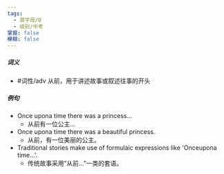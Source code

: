 ```yaml
---
tags:
  - 首字母/O
  - 级别/中考
掌握: false
模糊: false
---
```

##### 词义
- #词性/adv  从前，用于讲述故事或叙述往事的开头
##### 例句
- Once upona time there was a princess...
	- 从前有一位公主…
- Once upona time there was a beautiful princess.
	- 从前，有一位美丽的公主。
- Traditional stories make use of formulaic expressions like 'Onceupona time...'.
	- 传统故事采用“从前…”一类的套语。
